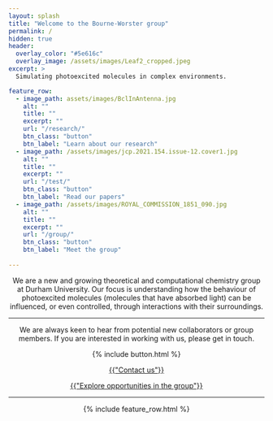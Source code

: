 ```yaml
---
layout: splash
title: "Welcome to the Bourne-Worster group"
permalink: /
hidden: true
header:
  overlay_color: "#5e616c"
  overlay_image: /assets/images/Leaf2_cropped.jpeg
excerpt: >
  Simulating photoexcited molecules in complex environments.

feature_row:
  - image_path: assets/images/BclInAntenna.jpg
    alt: ""
    title: ""
    excerpt: ""
    url: "/research/"
    btn_class: "button"
    btn_label: "Learn about our research"
  - image_path: /assets/images/jcp.2021.154.issue-12.cover1.jpg
    alt: ""
    title: ""
    excerpt: ""
    url: "/test/"
    btn_class: "button"
    btn_label: "Read our papers"
  - image_path: /assets/images/ROYAL_COMMISSION_1851_090.jpg
    alt: ""
    title: ""
    excerpt: ""
    url: "/group/"
    btn_class: "button"
    btn_label: "Meet the group" 
  
---
```


<center>
<p>We are a new and growing theoretical and computational chemistry group at Durham University. Our focus is understanding how the behaviour of photoexcited molecules (molecules that have absorbed light) can be influenced, or even controlled, through interactions with their surroundings.</p>

<hr class="solid">

<p>We are always keen to hear from potential new collaborators or group members. If you are interested in working with us, please get in touch.</p>

{% include button.html %}
<p><a href="/opportunities/#contact-us" class="button">{{"Contact us"}}</a></p>

<p><a href="/opportunities/#open-positions" class="button">{{"Explore opportunities in the group"}}</a></p>

<hr class="solid">
<center>

{% include feature_row.html %}